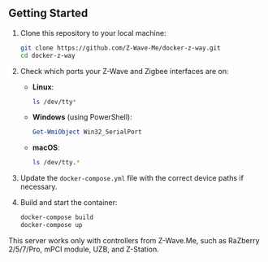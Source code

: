 ## Getting Started

1. Clone this repository to your local machine:

    ```sh
    git clone https://github.com/Z-Wave-Me/docker-z-way.git
    cd docker-z-way
    ```

2. Check which ports your Z-Wave and Zigbee interfaces are on:

    - **Linux**:

        ```sh
        ls /dev/tty*
        ```

    - **Windows** (using PowerShell):

        ```powershell
        Get-WmiObject Win32_SerialPort
        ```

    - **macOS**:

        ```sh
        ls /dev/tty.*
        ```

3. Update the `docker-compose.yml` file with the correct device paths if necessary.

4. Build and start the container:

    ```sh
    docker-compose build
    docker-compose up
    ```

This server works only with controllers from Z-Wave.Me, such as RaZberry 2/5/7/Pro, mPCI module, UZB, and Z-Station.